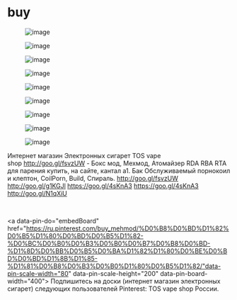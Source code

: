 # buy
<figure data-orig-width="900" data-orig-height="900" class="tmblr-full"><img src="https://41.media.tumblr.com/2340632df1250da8d4d9a530371c3874/tumblr_inline_o4t3pywQU11teephy_540.jpg" alt="image" data-orig-width="900" data-orig-height="900"></figure><figure data-orig-width="800" data-orig-height="587" class="tmblr-full"><img src="https://41.media.tumblr.com/569f4f93268609b0db32d902cc1c2201/tumblr_inline_o4t3pkdKYN1teephy_540.jpg" alt="image" data-orig-width="800" data-orig-height="587"></figure><figure data-orig-width="800" data-orig-height="800" class="tmblr-full"><img src="https://41.media.tumblr.com/b84f71204bcb4dd631dd56cd6974c275/tumblr_inline_o4t3pjludd1teephy_540.jpg" alt="image" data-orig-width="800" data-orig-height="800"></figure><figure data-orig-width="800" data-orig-height="800" class="tmblr-full"><img src="https://40.media.tumblr.com/d19213ef44728d362ccdaa6be9a507ee/tumblr_inline_o4t3plqGCk1teephy_540.jpg" alt="image" data-orig-width="800" data-orig-height="800"></figure><figure data-orig-width="800" data-orig-height="800" class="tmblr-full"><img src="https://36.media.tumblr.com/a7235a5017832e5187d6cbe7cedd9c9a/tumblr_inline_o4t3pnAKQa1teephy_540.jpg" alt="image" data-orig-width="800" data-orig-height="800"></figure><figure data-orig-width="800" data-orig-height="800" class="tmblr-full"><img src="https://40.media.tumblr.com/1be50fa9be4c229b3eaa251d072b5358/tumblr_inline_o4t3poR6Vx1teephy_540.jpg" alt="image" data-orig-width="800" data-orig-height="800"></figure><figure data-orig-width="800" data-orig-height="800" class="tmblr-full"><img src="https://41.media.tumblr.com/841dfb8f7d047be6e9373deeb759a0cd/tumblr_inline_o4t3pqVCgn1teephy_540.jpg" alt="image" data-orig-width="800" data-orig-height="800"></figure><figure data-orig-width="800" data-orig-height="800" class="tmblr-full"><img src="https://41.media.tumblr.com/8bd4adbeb4400a2b63318c64d01d4d84/tumblr_inline_o4t3prgXx91teephy_540.jpg" alt="image" data-orig-width="800" data-orig-height="800"></figure><figure data-orig-width="800" data-orig-height="800" class="tmblr-full"><img src="https://41.media.tumblr.com/ee9d4b696defcf6e0c8ee0256f4a24ea/tumblr_inline_o4t3ps6BY51teephy_540.jpg" alt="image" data-orig-width="800" data-orig-height="800"></figure><p>

Интернет магазин Электронных сигарет TOS vape shop&nbsp;<a href="http://goo.gl/fsvzUW">http://goo.gl/fsvzUW</a> - Бокс мод, Мехмод, Атомайзер RDA RBA RTA для парения купить, на сайте, кантал а1. Бак Обслуживаемый порнокоил и клептон, CoilPorn, Build, Спираль. http://goo.gl/fsvzUW http://goo.gl/g1KGJl https://goo.gl/4sKnA3 https://goo.gl/4sKnA3 http://goo.gl/N1qXiU

<br></p>


<a data-pin-do="embedBoard" href="https://ru.pinterest.com/buy_mehmod/%D0%B8%D0%BD%D1%82%D0%B5%D1%80%D0%BD%D0%B5%D1%82-%D0%BC%D0%B0%D0%B3%D0%B0%D0%B7%D0%B8%D0%BD-%D1%8D%D0%BB%D0%B5%D0%BA%D1%82%D1%80%D0%BE%D0%BD%D0%BD%D1%8B%D1%85-%D1%81%D0%B8%D0%B3%D0%B0%D1%80%D0%B5%D1%82/"data-pin-scale-width="80" data-pin-scale-height="200" data-pin-board-width="400">         Подпишитесь на доски (интернет магазин электронных сигарет) следующих пользователей Pinterest: TOS vape shop России.</a><!-- Please call pinit.js only once per page --><script type="text/javascript" async src="//assets.pinterest.com/js/pinit.js"></script>
